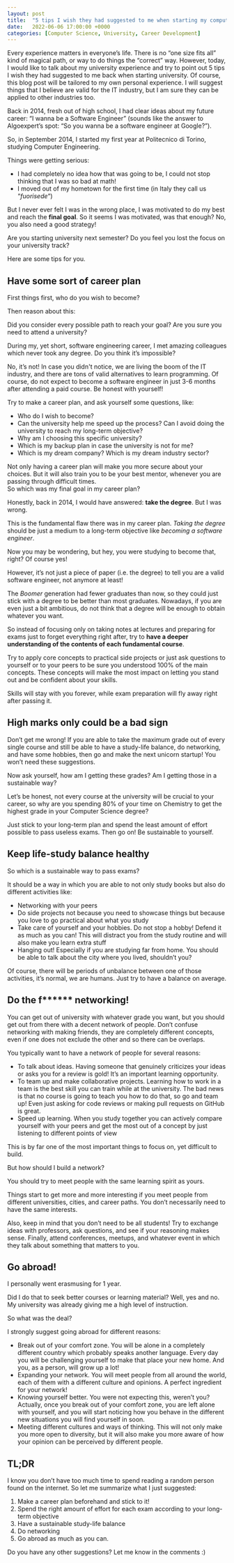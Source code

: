 ```yaml
---
layout: post
title:  "5 tips I wish they had suggested to me when starting my computer science degree"
date:   2022-06-06 17:00:00 +0000
categories: [Computer Science, University, Career Development]
---
```


Every experience matters in everyone’s life. There is no “one size fits all” kind of magical path, or way to do things the “correct” way. However, today, I would like to talk about my university experience and try to point out 5 tips I wish they had suggested to me back when starting university. Of course, this blog post will be tailored to my own personal experience. I will suggest things that I believe are valid for the IT industry, but I am sure they can be applied to other industries too. 

Back in 2014, fresh out of high school, I had clear ideas about my future career: “I wanna be a Software Engineer” (sounds like the answer to Algoexpert’s spot: “So you wanna be a software engineer at Google?”). 

So, in September 2014, I started my first year at Politecnico di Torino, studying Computer Engineering. 

Things were getting serious:

* I had completely no idea how that was going to be, I could not stop thinking that I was so bad at math! 
* I moved out of my hometown for the first time (in Italy they call us “_fuorisede_“)

But I never ever felt I was in the wrong place, I was motivated to do my best and reach the **final goal**. So it seems I was motivated, was that enough? No, you also need a good strategy! 

Are you starting university next semester? Do you feel you lost the focus on your university track? 

Here are some tips for you.


## Have some sort of career plan

First things first, who do you wish to become?

Then reason about this:

Did you consider every possible path to reach your goal? Are you sure you need to attend a university? 

During my, yet short, software engineering career, I met amazing colleagues which never took any degree. Do you think it’s impossible? 

No, it’s not! In case you didn't notice, we are living the boom of the IT industry, and there are tons of valid alternatives to learn programming. Of course, do not expect to become a software engineer in just 3-6 months after attending a paid course. Be honest with yourself!

Try to make a career plan, and ask yourself some questions, like:

*  Who do I wish to become? 
*  Can the university help me speed up the process? Can I avoid doing the university to reach my long-term objective? 
*  Why am I choosing this specific university? 
*  Which is my backup plan in case the university is not for me? 
*  Which is my dream company? Which is my dream industry sector? 

Not only having a career plan will make you more secure about your choices. But it will also train you to be your best mentor, whenever you are passing through difficult times.  
So which was my final goal in my career plan?

Honestly, back in 2014, I would have answered: **take the degree**. But I was wrong.

This is the fundamental flaw there was in my career plan. _Taking the degree_ should be just a medium to a long-term objective like _becoming a software engineer_. 

Now you may be wondering, but hey, you were studying to become that, right? Of course yes! 

However, it’s not just a piece of paper (i.e. the degree) to tell you are a valid software engineer, not anymore at least! 

The _Boomer_ generation had fewer graduates than now, so they could just stick with a degree to be better than most graduates. Nowadays, if you are even just a bit ambitious, do not think that a degree will be enough to obtain whatever you want.  

So instead of focusing only on taking notes at lectures and preparing for exams just to forget everything right after, try to **have a deeper understanding of the contents of each fundamental course**. 

Try to apply core concepts to practical side projects or just ask questions to yourself or to your peers to be sure you understood 100% of the main concepts. These concepts will make the most impact on letting you stand out and be confident about your skills. 

Skills will stay with you forever, while exam preparation will fly away right after passing it. 


## High marks only could be a bad sign

Don’t get me wrong! If you are able to take the maximum grade out of every single course and still be able to have a study-life balance, do networking, and have some hobbies, then go and make the next unicorn startup! You won’t need these suggestions. 

Now ask yourself, how am I getting these grades? Am I getting those in a sustainable way? 

Let’s be honest, not every course at the university will be crucial to your career, so why are you spending 80% of your time on Chemistry to get the highest grade in your Computer Science degree? 

Just stick to your long-term plan and spend the least amount of effort possible to pass useless exams. Then go on! Be sustainable to yourself.


## Keep life-study balance healthy

So which is a sustainable way to pass exams?

It should be a way in which you are able to not only study books but also do different activities like:

* Networking with your peers
* Do side projects not because you need to showcase things but because you love to go practical about what you study
* Take care of yourself and your hobbies. Do not stop a hobby! Defend it as much as you can! This will distract you from the study routine and will also make you learn extra stuff   
* Hanging out! Especially if you are studying far from home. You should be able to talk about the city where you lived, shouldn’t you? 

Of course, there will be periods of unbalance between one of those activities, it’s normal, we are humans. Just try to have a balance on average.


## Do the f****** networking! 

You can get out of university with whatever grade you want, but you should get out from there with a decent network of people. Don’t confuse networking with making friends, they are completely different concepts, even if one does not exclude the other and so there can be overlaps. 

You typically want to have a network of people for several reasons:

* To talk about ideas. Having someone that genuinely criticizes your ideas or asks you for a review is gold! It’s an important learning opportunity. 
* To team up and make collaborative projects. Learning how to work in a team is the best skill you can train while at the university. The bad news is that no course is going to teach you how to do that, so go and team up! Even just asking for code reviews or making pull requests on GitHub is great.
* Speed up learning. When you study together you can actively compare yourself with your peers and get the most out of a concept by just listening to different points of view

This is by far one of the most important things to focus on, yet difficult to build. 

But how should I build a network?

You should try to meet people with the same learning spirit as yours. 

Things start to get more and more interesting if you meet people from different universities, cities, and career paths. You don’t necessarily need to have the same interests. 

Also, keep in mind that you don’t need to be all students! Try to exchange ideas with professors, ask questions, and see if your reasoning makes sense. Finally, attend conferences, meetups, and whatever event in which they talk about something that matters to you.


## Go abroad! 

I personally went erasmusing for 1 year. 

Did I do that to seek better courses or learning material? Well, yes and no. My university was already giving me a high level of instruction. 

So what was the deal?

I strongly suggest going abroad for different reasons:

* Break out of your comfort zone. You will be alone in a completely different country which probably speaks another language. Every day you will be challenging yourself to make that place your new home. And you, as a person, will grow up a lot!
* Expanding your network. You will meet people from all around the world, each of them with a different culture and opinions. A perfect ingredient for your network!
* Knowing yourself better. You were not expecting this, weren’t you? Actually, once you break out of your comfort zone, you are left alone with yourself, and you will start noticing how you behave in the different new situations you will find yourself in soon.
* Meeting different cultures and ways of thinking. This will not only make you more open to diversity, but it will also make you more aware of how your opinion can be perceived by different people.


## TL;DR

I know you don’t have too much time to spend reading a random person found on the internet. So let me summarize what I just suggested:

1. Make a career plan beforehand and stick to it!
2. Spend the right amount of effort for each exam according to your long-term objective
3. Have a sustainable study-life balance
4. Do networking
5. Go abroad as much as you can. 


Do you have any other suggestions?
Let me know in the comments :)
